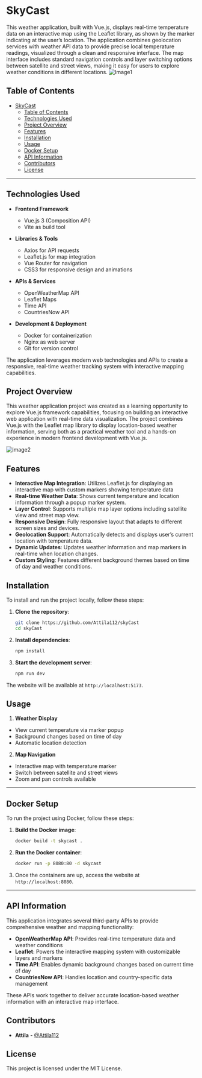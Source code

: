 # SkyCast

This weather application, built with Vue.js, displays real-time temperature data on an interactive map using the Leaflet library, as shown by the marker indicating at the user’s location. The application combines geolocation services with weather API data to provide precise local temperature readings, visualized through a clean and responsive interface. The map interface includes standard navigation controls and layer switching options between satellite and street views, making it easy for users to explore weather conditions in different locations.
![Image1](public/screenshot1.png)
## Table of Contents
- [SkyCast](#skycast)   
  - [Table of Contents](#table-of-contents)
  - [Technologies Used](#technologies-used)
  - [Project Overview](#project-overview)
  - [Features](#features)
  - [Installation](#installation)
  - [Usage](#usage)
  - [Docker Setup](#docker-setup)
  - [API Information](#api-information)
  - [Contributors](#contributors)
  - [License](#license)

---

## Technologies Used

- **Frontend Framework**
  - Vue.js 3 (Composition API)
  - Vite as build tool

- **Libraries & Tools**
  - Axios for API requests
  - Leaflet.js for map integration
  - Vue Router for navigation
  - CSS3 for responsive design and animations

- **APIs & Services**
  - OpenWeatherMap API
  - Leaflet Maps
  - Time API
  - CountriesNow API

- **Development & Deployment**
  - Docker for containerization
  - Nginx as web server
  - Git for version control

The application leverages modern web technologies and APIs to create a responsive, real-time weather tracking system with interactive mapping capabilities.

## Project Overview

This weather application project was created as a learning opportunity to explore Vue.js framework capabilities, focusing on building an interactive web application with real-time data visualization. The project combines Vue.js with the Leaflet map library to display location-based weather information, serving both as a practical weather tool and a hands-on experience in modern frontend development with Vue.js.

![image2](public/screenshot2.png)
## Features

- **Interactive Map Integration**: Utilizes Leaflet.js for displaying an interactive map with custom markers showing temperature data
- **Real-time Weather Data**: Shows current temperature and location information through a popup marker system.
- **Layer Control**: Supports multiple map layer options including satellite view and street map view.
- **Responsive Design**: Fully responsive layout that adapts to different screen sizes and devices.
- **Geolocation Support**: Automatically detects and displays user’s current location with temperature data.
- **Dynamic Updates**: Updates weather information and map markers in real-time when location changes.
- **Custom Styling**: Features different background themes based on time of day and weather conditions.



## Installation

To install and run the project locally, follow these steps:

1. **Clone the repository**:
   ```bash
   git clone https://github.com/Attila112/skyCast
   cd skyCast 
    ```
2.  **Install dependencies**:
    ```bash    
    npm install
     ```
3.  **Start the development server**:
    
    ```bash
    npm run dev
     ``` 
The website will be available at `http://localhost:5173`.

## Usage

1. **Weather Display**
- View current temperature via marker popup
- Background changes based on time of day
- Automatic location detection

2. **Map Navigation**
- Interactive map with temperature marker
- Switch between satellite and street views
- Zoom and pan controls available

----------

## Docker Setup

To run the project using Docker, follow these steps:

1.  **Build the Docker image**:
    
    ```bash
    docker build -t skycast .
    ```
2.  **Run the Docker container**:
    
    ```bash
    docker run -p 8080:80 -d skycast
    ```
3.  Once the containers are up, access the website at `http://localhost:8080`.
    

----------

## API Information

This application integrates several third-party APIs to provide comprehensive weather and mapping functionality:

- **OpenWeatherMap API**: Provides real-time temperature data and weather conditions
- **Leaflet**: Powers the interactive mapping system with customizable layers and markers
- **Time API**: Enables dynamic background changes based on current time of day
- **CountriesNow API**: Handles location and country-specific data management

These APIs work together to deliver accurate location-based weather information with an interactive map interface.


## Contributors
-   **Attila** - [@Attila112](https://github.com/Attila112)

## License
This project is licensed under the MIT License.
